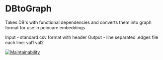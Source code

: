 # DBtoGraph

Takes DB's with functional dependencies and converts them into graph format
for use in poincare embeddings

Input - standard csv format with header
Output - line separated .edges file 
  each line: val1 val2
  
[![Maintainability](https://api.codeclimate.com/v1/badges/e0e1483c868a80170249/maintainability)](https://codeclimate.com/github/JVonderwell/DBtoGraph/maintainability)